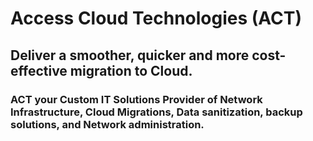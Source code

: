 # Access Cloud Technologies (ACT)

## Deliver a smoother, quicker and more cost-effective migration to Cloud.

### ACT your Custom IT Solutions Provider of Network Infrastructure,  Cloud Migrations, Data sanitization, backup solutions, and Network administration.
